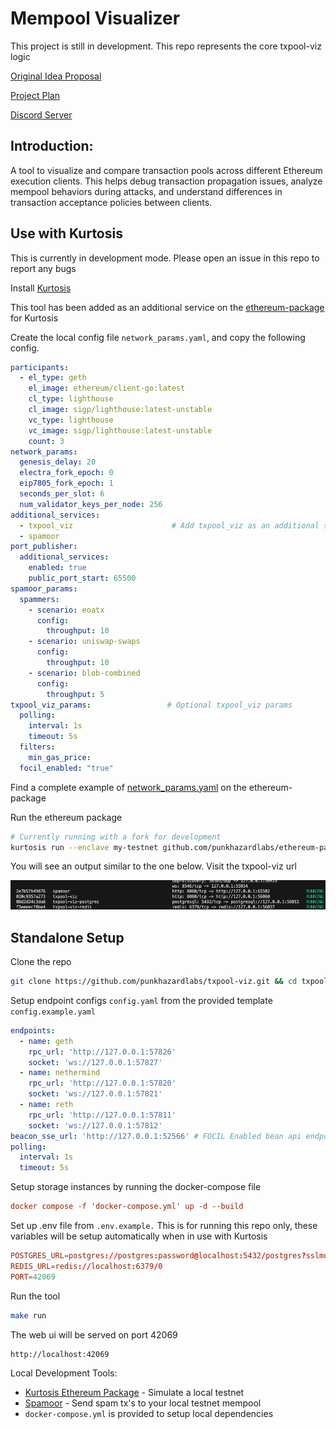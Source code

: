# Mempool Visualizer

This project is still in development. This repo represents the core txpool-viz logic

[Original Idea Proposal](https://github.com/ethpandaops/tooling-wishlist/blob/master/open-ideas/txpool-viz.md)

[Project Plan](https://github.com/punkhazardlabs/txpool-viz/wiki)

[Discord Server](https://discord.gg/kq6YXwCzDs)

## Introduction:
A tool to visualize and compare transaction pools across different Ethereum execution clients. This helps debug transaction propagation issues, analyze mempool behaviors during attacks, and understand differences in transaction acceptance policies between clients.

## Use with Kurtosis

This is currently in development mode. Please open an issue in this repo to report any bugs

Install [Kurtosis](https://docs.kurtosis.com/)

This tool has been added as an additional service on the [ethereum-package](https://github.com/ethpandaops/ethereum-package) for Kurtosis

Create the local config file `network_params.yaml`, and copy the following config.

```yaml
participants:
  - el_type: geth
    el_image: ethereum/client-go:latest
    cl_type: lighthouse
    cl_image: sigp/lighthouse:latest-unstable
    vc_type: lighthouse
    vc_image: sigp/lighthouse:latest-unstable
    count: 3
network_params:
  genesis_delay: 20
  electra_fork_epoch: 0
  eip7805_fork_epoch: 1
  seconds_per_slot: 6
  num_validator_keys_per_node: 256
additional_services:
  - txpool_viz                      # Add txpool_viz as an additional service
  - spamoor
port_publisher:
  additional_services:
    enabled: true
    public_port_start: 65500
spamoor_params:
  spammers:
    - scenario: eoatx
      config:
        throughput: 10
    - scenario: uniswap-swaps
      config:
        throughput: 10
    - scenario: blob-combined
      config:
        throughput: 5
txpool_viz_params:                 # Optional txpool_viz params
  polling:
    interval: 1s
    timeout: 5s
  filters:
    min_gas_price:
  focil_enabled: "true"

```

Find a complete example of [network_params.yaml](https://github.com/ethpandaops/ethereum-package/blob/main/network_params.yaml) on the ethereum-package

Run the ethereum package

```bash
# Currently running with a fork for development
kurtosis run --enclave my-testnet github.com/punkhazardlabs/ethereum-package@ndeto/feat/add-txpool-viz --args-file network_params.yaml
```

You will see an output similar to the one below. Visit the txpool-viz url

![Sample Output](doc/output.png)


## Standalone Setup

Clone the repo

```bash
git clone https://github.com/punkhazardlabs/txpool-viz.git && cd txpool-viz
```

Setup endpoint configs `config.yaml` from the provided template `config.example.yaml`

```yaml
endpoints:
  - name: geth
    rpc_url: 'http://127.0.0.1:57826'
    socket: 'ws://127.0.0.1:57827'
  - name: nethermind
    rpc_url: 'http://127.0.0.1:57820'
    socket: 'ws://127.0.0.1:57821'
  - name: reth
    rpc_url: 'http://127.0.0.1:57811'
    socket: 'ws://127.0.0.1:57812'
beacon_sse_url: 'http://127.0.0.1:52566' # FOCIL Enabled bean api endpoint. Leave blank if not needed
polling:
  interval: 1s
  timeout: 5s
```

Setup storage instances by running the docker-compose file

```conf
docker compose -f 'docker-compose.yml' up -d --build 
```

Set up .env file from `.env.example.` This is for running this repo only, these variables will be setup automatically when in use with Kurtosis


```conf
POSTGRES_URL=postgres://postgres:password@localhost:5432/postgres?sslmode=disable
REDIS_URL=redis://localhost:6379/0
PORT=42069
```

Run the tool

```bash
make run
```

The web ui will be served on port 42069

```
http://localhost:42069
```

Local Development Tools:
- [Kurtosis Ethereum Package](https://github.com/ethpandaops/ethereum-package) - Simulate a local testnet
- [Spamoor](https://github.com/ethpandaops/spamoor) - Send spam tx's to your local testnet mempool
- `docker-compose.yml` is provided to setup local dependencies
